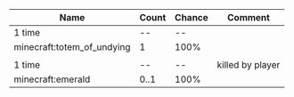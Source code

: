 | Name                       | Count | Chance | Comment          |
| -------------------------- | ----- | ------ | ---------------- |
| 1 time                     |    -- |     -- |                  |
| minecraft:totem_of_undying |     1 |   100% |                  |
|                            |       |        |                  |
| 1 time                     |    -- |     -- | killed by player |
| minecraft:emerald          |  0..1 |   100% |                  |